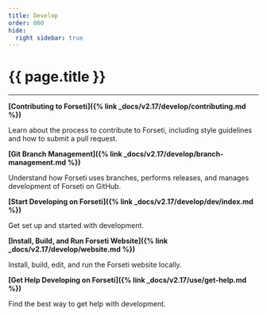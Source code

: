 ```yaml
---
title: Develop
order: 000
hide:
  right sidebar: true
---
```


# {{ page.title }}

---

**[Contributing to Forseti]({% link _docs/v2.17/develop/contributing.md %})**

Learn about the process to contribute to Forseti, including style guidelines and how to submit
a pull request.

**[Git Branch Management]({% link _docs/v2.17/develop/branch-management.md %})**

Understand how Forseti uses branches, performs releases, and manages development of Forseti on
GitHub.

**[Start Developing on Forseti]({% link _docs/v2.17/develop/dev/index.md %})**

Get set up and started with development.

**[Install, Build, and Run Forseti Website]({% link _docs/v2.17/develop/website.md %})**

Install, build, edit, and run the Forseti website locally.

**[Get Help Developing on Forseti]({% link _docs/v2.17/use/get-help.md %})**

Find the best way to get help with development.
